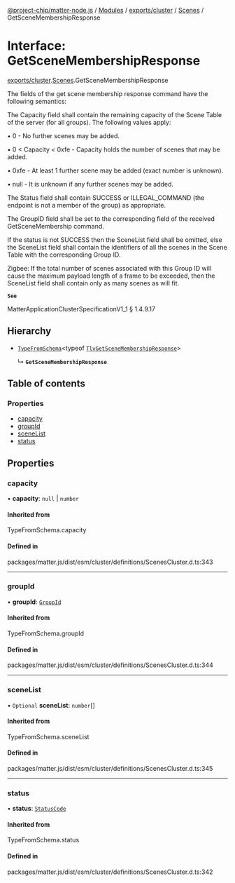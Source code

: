 [@project-chip/matter-node.js](../README.md) / [Modules](../modules.md) / [exports/cluster](../modules/exports_cluster.md) / [Scenes](../modules/exports_cluster.Scenes.md) / GetSceneMembershipResponse

# Interface: GetSceneMembershipResponse

[exports/cluster](../modules/exports_cluster.md).[Scenes](../modules/exports_cluster.Scenes.md).GetSceneMembershipResponse

The fields of the get scene membership response command have the following semantics:

The Capacity field shall contain the remaining capacity of the Scene Table of the server (for all groups). The
following values apply:

  • 0 - No further scenes may be added.

  • 0 < Capacity < 0xfe - Capacity holds the number of scenes that may be added.

  • 0xfe - At least 1 further scene may be added (exact number is unknown).

  • null - It is unknown if any further scenes may be added.

The Status field shall contain SUCCESS or ILLEGAL_COMMAND (the endpoint is not a member of the group) as
appropriate.

The GroupID field shall be set to the corresponding field of the received GetSceneMembership command.

If the status is not SUCCESS then the SceneList field shall be omitted, else the SceneList field shall contain
the identifiers of all the scenes in the Scene Table with the corresponding Group ID.

Zigbee: If the total number of scenes associated with this Group ID will cause the maximum payload length of a
frame to be exceeded, then the SceneList field shall contain only as many scenes as will fit.

**`See`**

MatterApplicationClusterSpecificationV1_1 § 1.4.9.17

## Hierarchy

- [`TypeFromSchema`](../modules/exports_tlv.md#typefromschema)\<typeof [`TlvGetSceneMembershipResponse`](../modules/exports_cluster.Scenes.md#tlvgetscenemembershipresponse)\>

  ↳ **`GetSceneMembershipResponse`**

## Table of contents

### Properties

- [capacity](exports_cluster.Scenes.GetSceneMembershipResponse.md#capacity)
- [groupId](exports_cluster.Scenes.GetSceneMembershipResponse.md#groupid)
- [sceneList](exports_cluster.Scenes.GetSceneMembershipResponse.md#scenelist)
- [status](exports_cluster.Scenes.GetSceneMembershipResponse.md#status)

## Properties

### capacity

• **capacity**: ``null`` \| `number`

#### Inherited from

TypeFromSchema.capacity

#### Defined in

packages/matter.js/dist/esm/cluster/definitions/ScenesCluster.d.ts:343

___

### groupId

• **groupId**: [`GroupId`](../modules/exports_datatype.md#groupid)

#### Inherited from

TypeFromSchema.groupId

#### Defined in

packages/matter.js/dist/esm/cluster/definitions/ScenesCluster.d.ts:344

___

### sceneList

• `Optional` **sceneList**: `number`[]

#### Inherited from

TypeFromSchema.sceneList

#### Defined in

packages/matter.js/dist/esm/cluster/definitions/ScenesCluster.d.ts:345

___

### status

• **status**: [`StatusCode`](../enums/exports_interaction.StatusCode.md)

#### Inherited from

TypeFromSchema.status

#### Defined in

packages/matter.js/dist/esm/cluster/definitions/ScenesCluster.d.ts:342
